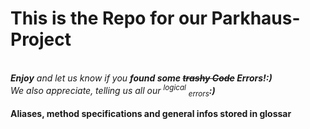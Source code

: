 
<html>
  <body>
    <h1>This is the Repo for our Parkhaus-Project</h1>
    <br>
    <i><b>Enjoy</b> and let us know if you <b>found some <del>trashy Code</del> Errors!:)</b></i>
    <br>
    <em>We also appreciate, telling us all our <sup>logical</sup> <sub>errors</sub><b>:)</b></em>
    <br>
    <br>
    <b>Aliases, method specifications and general infos stored in glossar</b>
  </body>
</html>
    
 
